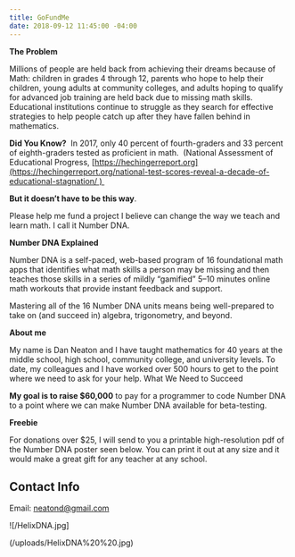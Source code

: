 ```yaml
---
title: GoFundMe
date: 2018-09-12 11:45:00 -04:00
---
```


**The Problem** 

Millions of people are held back from achieving their dreams because of Math: children in grades 4 through 12, parents who hope to help their children, young adults at community colleges, and adults hoping to qualify for advanced job training are held back due to missing math skills. Educational institutions continue to struggle as they search for effective strategies to help people catch up after they have fallen behind in mathematics. 

**Did You Know?**  In 2017, only 40 percent of fourth-graders and 33 percent of eighth-graders tested as proficient in math.  (National Assessment of Educational Progress, [https://hechingerreport.org](https://hechingerreport.org/national-test-scores-reveal-a-decade-of-educational-stagnation/ ) 

**But it doesn’t have to be this way**. 

Please help me fund a project I believe can change the way we teach and learn math. I call it Number DNA. 

**Number DNA Explained** 

Number DNA is a self-paced, web-based program of 16 foundational math apps that identifies what math skills a person may be missing and then teaches those skills in a series of mildly “gamified” 5–10 minutes online math workouts that provide instant feedback and support. 

Mastering all of the 16 Number DNA units means being well-prepared to take on (and succeed in) algebra, trigonometry, and beyond.

**About me**

My name is Dan Neaton and I have taught mathematics for 40 years at the middle school, high school, community college, and university levels. To date, my colleagues and I have worked over 500 hours to get to the point where we need to ask for your help. 
What We Need to Succeed 

**My goal is to raise $60,000** to pay for a programmer to code Number DNA to a point where we can make Number DNA available for beta-testing. 

**Freebie** 

For donations over $25, I will send to you a printable high-resolution pdf of the Number DNA poster seen below. You can print it out at any size and it would make a great gift for any teacher at any school. 

## Contact Info

Email: [neatond@gmail.com](mailto:neatond@gmail.com)

![/HelixDNA.jpg]

(/uploads/HelixDNA%20%20.jpg)

